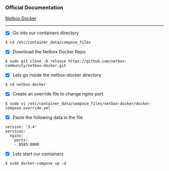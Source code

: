 ### Official Documentation
[Netbox Docker](https://github.com/netbox-community/netbox-docker/wiki/Getting-Started "Netbox Docker")

---

- [X] Go into our containers directory
```
$ cd /etc/container_data/compose_files
```

- [X] Download the Netbox Docker Repo
```
$ sudo git clone -b release https://github.com/netbox-community/netbox-docker.git
```

- [X] Lets go inside the netbox-docker directory
```
$ cd netbox-docker
```

- [X] Create an override file to change nginx port
```
$ sudo vi /etc/container_data/compose_files/netbox-docker/docker-compose.override.yml
```

- [X] Paste the following data in the file
```
version: '3.4'
services:
  nginx:
    ports:
    - 8585:8080

```

- [X] Lets start our containers
```
$ sudo docker-compose up -d
```
